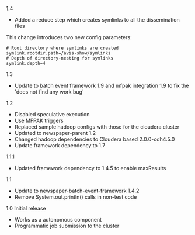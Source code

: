 1.4
* Added a reduce step which creates symlinks to all the dissemination files

This change introduces two new config parameters:

    # Root directory where symlinks are created
    symlink.rootdir.path=/avis-show/symlinks
    # Depth of directory-nesting for symlinks
    symlink.depth=4


1.3
* Update to batch event framework 1.9 and mfpak integration 1.9 to fix the 'does not find any work bug'

1.2
* Disabled speculative execution
* Use MFPAK triggers
* Replaced sample hadoop configs with those for the cloudera cluster
* Updated to newspaper-parent 1.2
* Changed hadoop dependencies to Cloudera based 2.0.0-cdh4.5.0 
* Update framework dependency to 1.7

1.1.1 
* Updated framework dependency to 1.4.5 to enable maxResults

1.1
* Update to newspaper-batch-event-framework 1.4.2
* Remove System.out.println() calls in non-test code

1.0
Initial release
 - Works as a autonomous component
 - Programmatic job submission to the cluster
